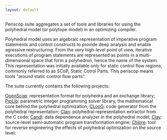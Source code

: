 ```yaml
---
layout: default
---
```


Periscop suite aggregates a set of tools and libraries for using the polyhedral model (or polytope model) in an optimizing compiler.

Polyhedral model uses an algebraic representation of imperative program statements and control constructs to provide deep analysis and enable agressive restructuring.  From the very high-level point of view, iterative executions of program statements are represented as points in a multi-dimensional space that form a polyhedron, hence the name of the system.  This representation was initially available only for static control flow regions, commonly referred to as SCoP, Static Cotrol Parts.  This periscop means tools "around static control flow parts".

The suite currently contains the following projects:

[OpenScop](https://github.com/periscop/openscop): representation format for polyhedra and an exchange library;
[PipLib](https://github.com/periscop/piplib): parametric integer programming solver library, the mathematical core behind the polyhedral optimization;
[CLooG](http://www.cloog.org): code generator from the polyhedral representation;
[Clan](https://github.com/periscop/clan): polyhedral representation extractor from the C code;
[Candl](https://github.com/periscop/candl): data dependence analyzer in the polyhedral model;
[Clay](/clay/): source-level semi-automatic program transformation engine;
[Chlore](/chlore/): tool for reverse engineering the effects of polyhedral optimization on the source level.

